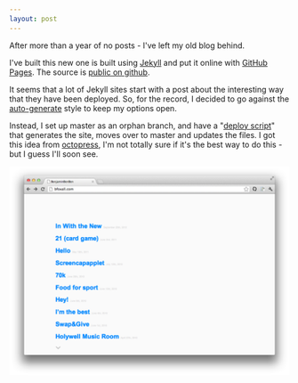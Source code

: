 ```yaml
---
layout: post
---
```


<p class="lead">After more than a year of no posts - I've left my old blog behind.</p>

I've built this new one is built using [Jekyll][jkl] and put it online with [GitHub Pages][gh-pages].  The source is [public on github][blog-src].

It seems that a lot of Jekyll sites start with a post about the interesting way that they have been deployed.  So, for the record, I decided to go against the [auto-generate][gh-pages-jkl] style to keep my options open.

Instead, I set up master as an orphan branch, and have a "[deploy script][deploy]" that generates the site, moves over to master and updates the files.  I got this idea from [octopress][octopress],  I'm not totally sure if it's the best way to do this - but I guess I'll soon see.


[![Bfoxall.com](/img/bfoxall.png)][bfoxall]


[bfoxall]: http://bfoxall.com
[jkl]: http://jekyllrb.com
[gh-pages]: http://pages.github.com
[gh-pages-jkl]: https://help.github.com/articles/using-jekyll-with-pages "Using Jekyll with Pages"
[blog-src]: https://github.com/benfoxall/benfoxall.github.com "this blog source code"
[deploy]: https://github.com/benfoxall/benfoxall.github.com/blob/master/deploy.sh "deploy bash script"
[octopress]: http://octopress.org